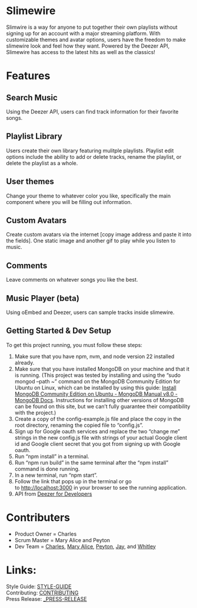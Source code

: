 # Slimewire 
Slimwire is a way for anyone to put together their own playlists without signing up for an account with a major streaming platform. With customizable themes and avatar options, users have the freedom to make slimewire look and feel how they want. Powered by the Deezer API, Slimewire has access to the latest hits as well as the classics!

# Features
## Search Music
Using the Deezer API, users can find track information for their favorite songs.
## Playlist Library
Users create their own library featuring mulitple playlists. Playlist edit options include the ability to add or delete tracks, rename the playlist, or delete the playlist as a whole.
## User themes 
Change your theme to whatever color you like, specifically the main component where you will be filling out information. 
## Custom Avatars
Create custom avatars via the internet [copy image address and paste it into the fields]. One static image and another gif to play while you listen to music.
## Comments
Leave comments on whatever songs you like the best.
## Music Player (beta)
Using oEmbed and Deezer, users can sample tracks inside slimewire.

## Getting Started & Dev Setup
To get this project running, you must follow these steps:
1. Make sure that you have npm, nvm, and node version 22 installed already.
2. Make sure that you have installed MongoDB on your machine and that it is running. (This project was tested by installing and using the “sudo mongod –path ~” command on the MongoDB Community Edition for Ubuntu on Linux, which can be installed by using this guide: [Install MongoDB Community Edition on Ubuntu - MongoDB Manual v8.0 - MongoDB Docs](https://www.mongodb.com/docs/v8.0/tutorial/install-mongodb-on-ubuntu/#std-label-install-mdb-community-ubuntu). Instructions for installing other versions of MongoDB can be found on this site, but we can’t fully guarantee their compatibility with the project.)
3. Create a copy of the config-example.js file and place the copy in the root directory, renaming the copied file to “config.js”.
4. Sign up for Google oauth services and replace the two “change me” strings in the new config.js file with strings of your actual Google client id and Google client secret that you got from signing up with Google oauth.
5. Run “npm install” in a terminal.
6. Run “npm run build” in the same terminal after the “npm install” command is done running.
7. In a new terminal, run “npm start”.
8. Follow the link that pops up in the terminal or go to [http://localhost:3000](http://localhost:3000/) in your browser to see the running application.
9. API from [Deezer for Developers](https://developers.deezer.com/api)

# Contributers
- Product Owner =  Charles
- Scrum Master = Mary Alice and Peyton
- Dev Team = [Charles](https://github.com/BMH397), [Mary Alice](https://github.com/malicesand), [Peyton](https://github.com/PeytonStrahan), [Jay](https://github.com/taytay836), and [Whitley](https://github.com/Wlegard)


# Links:  
Style Guide: [STYLE-GUIDE](STYLE-GUIDE.md)  
Contributing: [CONTRIBUTING](CONTRIBUTING.md)  
Press Release: [_PRESS-RELEASE](_PRESS-RELEASE.md)  
